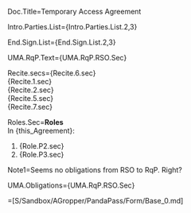 Doc.Title=Temporary Access Agreement

Intro.Parties.List={Intro.Parties.List.2,3}

End.Sign.List={End.Sign.List.2,3}

UMA.RqP.Text={UMA.RqP.RSO.Sec}

Recite.secs={Recite.6.sec}<br>{Recite.1.sec}<br>{Recite.2.sec}<br>{Recite.5.sec}<br>{Recite.7.sec}

Roles.Sec=<b>Roles</b><br>In {this_Agreement}:<ol><li>{Role.P2.sec}<li>{Role.P3.sec}</ol>

Note1=Seems no obligations from RSO to RqP.  Right?

UMA.Obligations={UMA.RqP.RSO.Sec}

=[S/Sandbox/AGropper/PandaPass/Form/Base_0.md]
